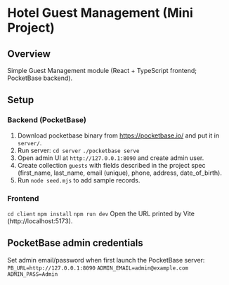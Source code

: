 # Hotel Guest Management (Mini Project)

## Overview
Simple Guest Management module (React + TypeScript frontend; PocketBase backend).

## Setup

### Backend (PocketBase)
1. Download pocketbase binary from https://pocketbase.io/ and put it in `server/`.
2. Run server:
`cd server`
`./pocketbase serve`
4. Open admin UI at `http://127.0.0.1:8090` and create admin user.
5. Create collection `guests` with fields described in the project spec (first_name, last_name, email (unique), phone, address, date_of_birth).
6. Run `node seed.mjs` to add sample records.

### Frontend
`cd client`
`npm install`
`npm run dev`
Open the URL printed by Vite (http://localhost:5173).

## PocketBase admin credentials
Set admin email/password when first launch the PocketBase server:
`PB_URL=http://127.0.0.1:8090`
`ADMIN_EMAIL=admin@example.com`
`ADMIN_PASS=Admin`
